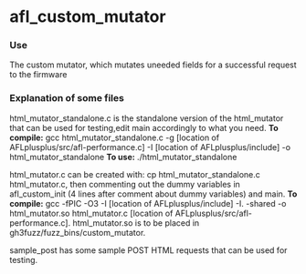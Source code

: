 # afl_custom_mutator
### Use
The custom mutator, which mutates uneeded fields for a successful request to the firmware
### Explanation of some files
html_mutator_standalone.c is the standalone version of the html_mutator that can be used for testing,edit main accordingly to what you need. **To compile:** gcc html_mutator_standalone.c -g [location of AFLplusplus/src/afl-performance.c] -I [location of AFLplusplus/include] -o html_mutator_standalone **To use:** ./html_mutator_standalone

html_mutator.c can be created with: cp html_mutator_standalone.c html_mutator.c, then commenting out the dummy variables in afl_custom_init (4 lines after comment about dummy variables) and main. **To compile:** gcc -fPIC -O3 -I [location of AFLplusplus/include] -I. -shared -o html_mutator.so html_mutator.c [location of AFLplusplus/src/afl-performance.c]. html_mutator.so is to be placed in gh3fuzz/fuzz_bins/custom_mutator.

sample_post has some sample POST HTML requests that can be used for testing.
